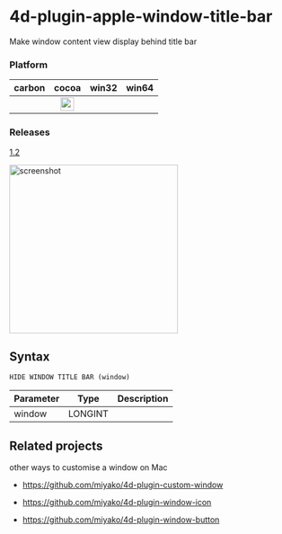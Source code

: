 # 4d-plugin-apple-window-title-bar
Make window content view display behind title bar

### Platform

| carbon | cocoa | win32 | win64 |
|:------:|:-----:|:---------:|:---------:|
||<img src="https://cloud.githubusercontent.com/assets/1725068/22371562/1b091f0a-e4db-11e6-8458-8653954a7cce.png" width="24" height="24" />|||

### Releases

[1.2](https://github.com/miyako/4d-plugin-apple-window-title-bar/releases/tag/1.2)

<img width="300" alt="screenshot" src="https://user-images.githubusercontent.com/1725068/40612708-9c5f764e-62b6-11e8-9050-33201bcdc68b.png">

## Syntax

```
HIDE WINDOW TITLE BAR (window)
```

Parameter|Type|Description
------------|------------|----
window|LONGINT|

## Related projects

other ways to customise a window on Mac

* https://github.com/miyako/4d-plugin-custom-window

* https://github.com/miyako/4d-plugin-window-icon

* https://github.com/miyako/4d-plugin-window-button
